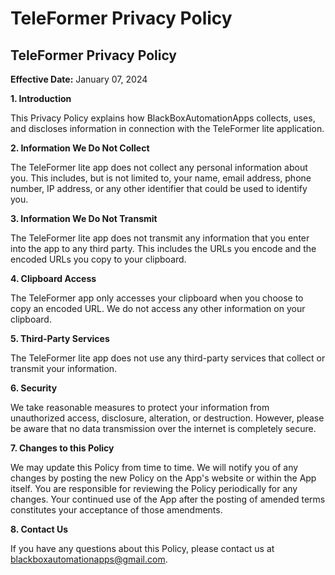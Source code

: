# TeleFormer Privacy Policy
## TeleFormer Privacy Policy

**Effective Date:** January 07, 2024

**1. Introduction**

This Privacy Policy explains how BlackBoxAutomationApps collects, uses, and discloses information in connection with the TeleFormer lite application.

**2. Information We Do Not Collect**

The TeleFormer lite app does not collect any personal information about you. This includes, but is not limited to, your name, email address, phone number, IP address, or any other identifier that could be used to identify you.

**3. Information We Do Not Transmit**

The TeleFormer lite app does not transmit any information that you enter into the app to any third party. This includes the URLs you encode and the encoded URLs you copy to your clipboard.

**4. Clipboard Access**

The TeleFormer app only accesses your clipboard when you choose to copy an encoded URL. We do not access any other information on your clipboard.

**5. Third-Party Services**

The TeleFormer lite app does not use any third-party services that collect or transmit your information.

**6. Security**

We take reasonable measures to protect your information from unauthorized access, disclosure, alteration, or destruction. However, please be aware that no data transmission over the internet is completely secure.

**7. Changes to this Policy**

We may update this Policy from time to time. We will notify you of any changes by posting the new Policy on the App's website or within the App itself. You are responsible for reviewing the Policy periodically for any changes. Your continued use of the App after the posting of amended terms constitutes your acceptance of those amendments.

**8. Contact Us**

If you have any questions about this Policy, please contact us at blackboxautomationapps@gmail.com.
